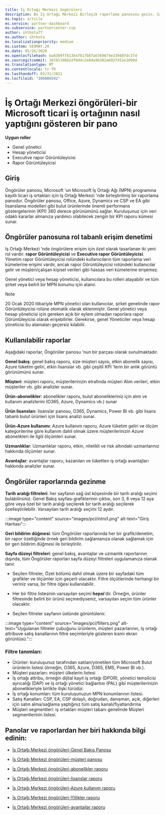 ```yaml
---
title: İş Ortağı Merkezi öngörüleri
description: Bu Iş Ortağı Merkezi Birleşik raporlama panosunu gezin. Satış ve dağıtım için KPI 'ler, müşteri geliştirme ve daha fazlasını öğrenin.
ms.topic: article
ms.service: partner-dashboard
ms.subservice: partnercenter-csp
author: shthota77
ms.author: shthota
ms.localizationpriority: medium
ms.custom: SEOMAY.20
ms.date: 05/26/2020
ms.openlocfilehash: ba8389ff613b47b17b87a6769674e33948fdc37d
ms.sourcegitcommit: 10765386b2df0d4c2e8da9b302a692f452e1090d
ms.translationtype: MT
ms.contentlocale: tr-TR
ms.lasthandoff: 03/31/2021
ms.locfileid: "106086592"
---
```

# <a name="partner-center-insights---a-dashboard-that-shows-how-a-microsoft-commercial-partner-is-doing"></a>İş Ortağı Merkezi öngörüleri-bir Microsoft ticari iş ortağının nasıl yaptığını gösteren bir pano

**Uygun roller**

- Genel yönetici
- Hesap yöneticisi
- Executive rapor Görüntüleyicisi
- Rapor Görüntüleyicisi

## <a name="introduction"></a>Giriş

Öngörüler panosu, Microsoft 'un Microsoft İş Ortağı Ağı (MPN) programına kayıtlı ticari iş ortakları için Iş Ortağı Merkezi 'nde birleştirilmiş bir raporlama panodur. Öngörüler panosu, Office, Azure, Dynamics ve CSP ve EA gibi lisanslama modelleri gibi bulut ürünlerinde önemli performans göstergelerinin (KPI) 360 derece görünümünü sağlar. Kuruluşunuz için veri odaklı kararlar almanıza yardımcı olabilecek zengin bir KPI raporu kümesi sunar. 

## <a name="role-based-access-control-to-the-insights-dashboard"></a>Öngörüler panosuna rol tabanlı erişim denetimi

Iş Ortağı Merkezi 'nde öngörülere erişim için özel olarak tasarlanan iki yeni rol vardır: **rapor Görüntüleyicisi** ve **Executive rapor Görüntüleyicisi**. Yönetim rapor Görüntüleyicisi rolündeki kullanıcıların tüm raporlama veri kümelerine erişimi vardır, ancak rapor Görüntüleyicisi rolündeki kullanıcılar gelir ve müşteri/çalışan kişisel verileri gibi hassas veri kümelerine erişemez. 

Genel yönetici veya hesap yöneticisi, kullanıcılara bu rolleri atayabilir ve tüm şirket veya belirli bir MPN konumu için atanır.  

>[!Note] 
>20 Ocak 2020 itibariyle MPN yönetici olan kullanıcılar, şirket genelinde rapor Görüntüleyicisi rolüne otomatik olarak eklenmiştir. Genel yönetici veya hesap yöneticisi için gereken açık bir eylem olmadan raporlara rapor Görüntüleyicisi olarak erişebilirler. Gerekirse, genel Yöneticiler veya hesap yöneticisi bu atamaları geçersiz kılabilir. 

## <a name="reports-available"></a>Kullanılabilir raporlar

Aşağıdaki raporlar, Öngörüler panosu 'nun bir parçası olarak sunulmaktadır.

**Genel bakış**: genel bakış raporu, size müşteri sayısı, etkin abonelik sayısı, Azure tüketim geliri, etkin lisanslar vb. gibi çeşitli KPI 'lerin bir anlık görüntü görünümünü sunar.

**Müşteri**: müşteri raporu, müşterilerinizin etrafında müşteri Alım verileri, etkin müşteriler vb. gibi analizler sunar.

**Ürün-abonelikler**: abonelikler raporu, bulut abonelikleriniz için alım ve kullanım analizlerini (O365, Azure, Dynamics vb.) sunar

**Ürün lisansları**: lisanslar panosu, O365, Dynamics, Power BI vb. gibi lisans tabanlı bulut ürünleri için lisans analizi sunar.

**Ürün-Azure kullanımı**: Azure kullanım raporu, Azure tüketim geliri ve ölçüm kategorilerine göre kullanım dahil olmak üzere müşterilerinizin Azure abonelikleri ile ilgili ölçümleri sunar.

**Uzmanlıklar**: Uzmanlıklar raporu, etkin, nitelikli ve risk altındaki uzmanlarınız hakkında ölçümler sunar.

**Avantajlar**: avantajlar raporu, kazanılan ve tüketilen iş ortağı avantajları hakkında analizler sunar.

## <a name="navigating-the-insights-reports"></a>Öngörüler raporlarında gezinme

**Tarih aralığı filtreleri**: her sayfanın sağ üst köşesinde bir tarih aralığı seçimi bulabilirsiniz. Genel Bakış sayfası grafiklerinin çıktısı, son 3, 6 veya 12 aya göre veya özel bir tarih aralığı seçilerek bir tarih aralığı seçilerek özelleştirilebilir. Varsayılan tarih aralığı seçimi 12 aydır. 

:::image type="content" source="images/pci/intro1.png" alt-text="Giriş Haritası":::

**Geri bildirim düğmesi**: tüm Öngörüler raporlarında her bir grafik/denetim, bir rapor özelliğinde örnek geri bildirim sağlamanıza olanak sağlamak için bir geri bildirim düğmesi ile birleştirilir. 

 
**Sayfa düzeyi filtreleri**: genel bakış, avantajlar ve uzmanlık raporlarının dışında, tüm Öngörüler raporları sayfa düzeyi filtreleri uygulamanıza olanak tanır. 

- Seçilen filtreler, Özet bölümü dahil olmak üzere bir sayfadaki tüm grafikler ve ölçümler için geçerli olacaktır. Filtre ölçütlerinde herhangi bir veriniz varsa, bir filtre öğesi kullanılabilir. 

- Her bir filtre listesinin varsayılan seçimi **hepsi**'dir. Örneğin, ürünler filtresinde belirli bir ürünü seçmediyseniz, varsayılan seçim tüm ürünler olacaktır.

- Seçilen filtreler sayfanın üstünde görüntülenir. 

:::image type="content" source="images/pci/filters.png" alt-text="Uygulanan filtreler çubuğunu ürünlerin, müşteri pazarlarının, Iş ortağı attribuve satış kanallarının filtre seçimleriyle gösteren kısmi ekran görüntüsü.":::

### <a name="filters-definitions"></a>Filtre tanımları:

- Ürünler: kuruluşunuz tarafından satılan/yönetilen tüm Microsoft Bulut ürünlerin listesi (örneğin, O365, Azure, D365, EMS, Power BI vb.).
- Müşteri pazarları: müşteri ülkelerin listesi
- İş ortağı attribu, örneğin dijital kayıt iş ortağı (DPOR), yönetici temsilcisi ayrıcalığı (DAP) ve Iş ortağı yönetici bağlantısı (PAL) gibi müşterilerinizin abonelikleriyle birlikte ilişki türüdür. 
- İş ortağı konumları: tüm kuruluşunuzun MPN konumlarının listesi.
- Satış Kanalları: CSP, EA, CSP dolaylı, doğrudan, danışman, açık, diğerleri için satın alma/sağlama yaptığınız tüm satış kanalı/fiyatlandırma
- Müşteri segmentleri: iş ortakları müşteri tabanı genelinde Müşteri segmentlerinin listesi.

## <a name="read-about-each-of-the-dashboards-and-reports"></a>Panolar ve raporlardan her biri hakkında bilgi edinin:

- [İş Ortağı Merkezi öngörüleri-Genel Bakış Panosu](pci-overview-report.md)

- [İş Ortağı Merkezi öngörüleri-müşteri panosu](pci-customer-report.md)

- [İş Ortağı Merkezi öngörüleri-abonelikler raporu](pci-product-subscriptions-report.md)

- [İş Ortağı Merkezi öngörüleri-lisanslar raporu](pci-product-licenses-report.md)

- [İş Ortağı Merkezi öngörüleri-Azure kullanım raporu](pci-azure-usage-report.md)

- [İş Ortağı Merkezi öngörüleri-Ylilikler raporu](pci-competencies-report.md)

- [İş Ortağı Merkezi öngörüleri-avantajlar raporu](pci-benefits-report.md)
